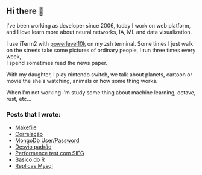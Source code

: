 ## Hi there 👋

I've been working as developer since 2006, today I work on web platform, and I love learn more about neural networks, IA, ML and data visualization.


I use iTerm2 with [powerlevel10k](https://github.com/romkatv/powerlevel10k) on my zsh terminal.
Some times I just walk on the streets take some pictures of ordinary people, I run three times every week,  
I spend sometimes read the news paper.

With my daughter, I play nintendo switch, we talk about planets, cartoon or movie the she's watching, animals or how some thing works.


When I'm not working i'm study some thing about machine learning, octave, rust, etc...


### Posts that I wrote:

- [Makefile](https://tableless.com.br/jaime-o-garoto-quer-make/)
- [Correlação](https://medium.com/venturus/o-princ%C3%ADpio-da-correla%C3%A7%C3%A3o-a76dd48137b7)
- [MongoDb User/Password](https://cristianounix.medium.com/sou-mongo-mas-sou-limpinho-14d84e7b9698)
- [Desvio padrão](https://cristianounix.medium.com/calculando-o-desvio-padr%C3%A3o-e-o-coeficiente-de-varia%C3%A7%C3%A3o-31c87277694a)
- [Performence test com SIEG](https://cristianounix.medium.com/simples-teste-de-performance-com-siege-5f2e0ea2da30)
- [Basico do R](https://cristianounix.medium.com/vamos-ao-r-b9427b7963a4)
- [Replicas Mysql](https://cristianounix.medium.com/mmms-r%C3%A9plicas-multi-master-mysql-ec114b88258e)
